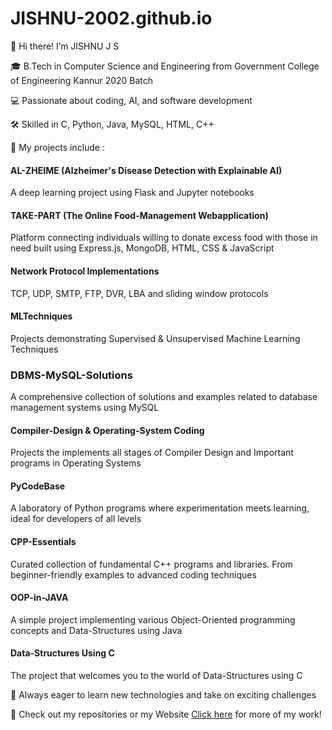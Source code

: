 # JISHNU-2002.github.io

👋 Hi there! I’m JISHNU J S

🎓 B.Tech in Computer Science and Engineering from Government College of Engineering Kannur 2020 Batch

💻 Passionate about coding, AI, and software development

🛠️ Skilled in C, Python, Java, MySQL, HTML, C++

🚀 My projects include :

#### AL-ZHEIME (Alzheimer's Disease Detection with Explainable AI)
A deep learning project using Flask and Jupyter notebooks

#### TAKE-PART (The Online Food-Management Webapplication)
Platform connecting individuals willing to donate excess food with those in need built using Express.js, MongoDB, HTML, CSS & JavaScript

#### Network Protocol Implementations
TCP, UDP, SMTP, FTP, DVR, LBA and sliding window protocols

#### MLTechniques
Projects demonstrating Supervised & Unsupervised Machine Learning Techniques

### DBMS-MySQL-Solutions
A comprehensive collection of solutions and examples related to database management systems using MySQL

#### Compiler-Design & Operating-System Coding
Projects the implements all stages of Compiler Design and Important programs in Operating Systems

#### PyCodeBase
A laboratory of Python programs where experimentation meets learning, ideal for developers of all levels 

#### CPP-Essentials
Curated collection of fundamental C++ programs and libraries. From beginner-friendly examples to advanced coding techniques

#### OOP-in-JAVA
A simple project implementing various Object-Oriented programming concepts and Data-Structures using Java

#### Data-Structures Using C
The project that welcomes you to the world of Data-Structures using C

🌟 Always eager to learn new technologies and take on exciting challenges

🔗 Check out my repositories or my Website [Click here](https://jishnu-2002.github.io) for more of my work!